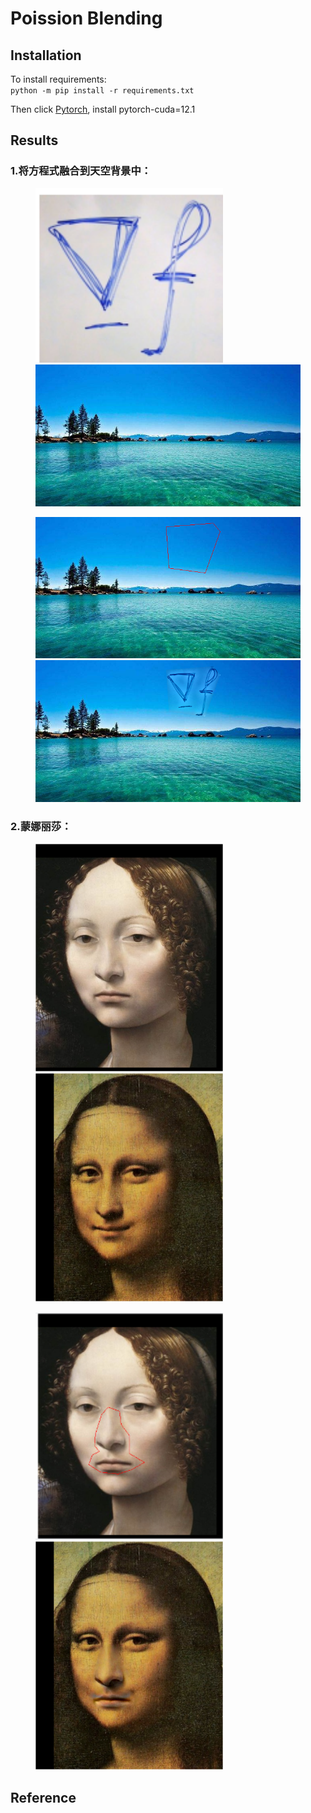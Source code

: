 # Poission Blending

## Installation
To install requirements:  
`python -m pip install -r requirements.txt`

Then click [Pytorch](https://pytorch.org), install pytorch-cuda=12.1

## Results

### 1.将方程式融合到天空背景中：
<figure class = "half">
<img src="./assets/sea_src.png" width="300"><img src="./assets/sea_tar.jpg" width="600">
</figure>

<figure class = "half">
<img src="./assets/sea_poly.png" width="600"><img src="./assets/sea_blend.png" width="600">
</figure>

### 2.蒙娜丽莎：
<figure class = "half">
<img src="./assets/meng_src.png" width="300"><img src="./assets/meng_tar.png" width="300">
</figure>

<figure class = "half">
<img src="./assets/meng_poly_src.png" width="300"><img src="./assets/meng_blend.png" width="300">
</figure>

## Reference
